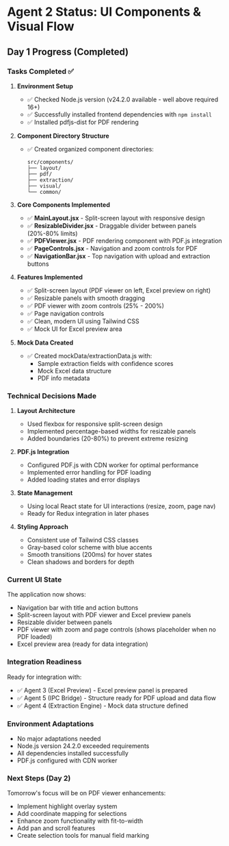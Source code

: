 # Agent 2 Status: UI Components & Visual Flow

## Day 1 Progress (Completed)

### Tasks Completed ✅

1. **Environment Setup**
   - ✅ Checked Node.js version (v24.2.0 available - well above required 16+)
   - ✅ Successfully installed frontend dependencies with `npm install`
   - ✅ Installed pdfjs-dist for PDF rendering

2. **Component Directory Structure**
   - ✅ Created organized component directories:
     ```
     src/components/
     ├── layout/
     ├── pdf/
     ├── extraction/
     ├── visual/
     └── common/
     ```

3. **Core Components Implemented**
   - ✅ **MainLayout.jsx** - Split-screen layout with responsive design
   - ✅ **ResizableDivider.jsx** - Draggable divider between panels (20%-80% limits)
   - ✅ **PDFViewer.jsx** - PDF rendering component with PDF.js integration
   - ✅ **PageControls.jsx** - Navigation and zoom controls for PDF
   - ✅ **NavigationBar.jsx** - Top navigation with upload and extraction buttons

4. **Features Implemented**
   - ✅ Split-screen layout (PDF viewer on left, Excel preview on right)
   - ✅ Resizable panels with smooth dragging
   - ✅ PDF viewer with zoom controls (25% - 200%)
   - ✅ Page navigation controls
   - ✅ Clean, modern UI using Tailwind CSS
   - ✅ Mock UI for Excel preview area

5. **Mock Data Created**
   - ✅ Created mockData/extractionData.js with:
     - Sample extraction fields with confidence scores
     - Mock Excel data structure
     - PDF info metadata

### Technical Decisions Made

1. **Layout Architecture**
   - Used flexbox for responsive split-screen design
   - Implemented percentage-based widths for resizable panels
   - Added boundaries (20-80%) to prevent extreme resizing

2. **PDF.js Integration**
   - Configured PDF.js with CDN worker for optimal performance
   - Implemented error handling for PDF loading
   - Added loading states and error displays

3. **State Management**
   - Using local React state for UI interactions (resize, zoom, page nav)
   - Ready for Redux integration in later phases

4. **Styling Approach**
   - Consistent use of Tailwind CSS classes
   - Gray-based color scheme with blue accents
   - Smooth transitions (200ms) for hover states
   - Clean shadows and borders for depth

### Current UI State

The application now shows:
- Navigation bar with title and action buttons
- Split-screen layout with PDF viewer and Excel preview panels
- Resizable divider between panels
- PDF viewer with zoom and page controls (shows placeholder when no PDF loaded)
- Excel preview area (ready for data integration)

### Integration Readiness

Ready for integration with:
- ✅ Agent 3 (Excel Preview) - Excel preview panel is prepared
- ✅ Agent 5 (IPC Bridge) - Structure ready for PDF upload and data flow
- ✅ Agent 4 (Extraction Engine) - Mock data structure defined

### Environment Adaptations

- No major adaptations needed
- Node.js version 24.2.0 exceeded requirements
- All dependencies installed successfully
- PDF.js configured with CDN worker

### Next Steps (Day 2)

Tomorrow's focus will be on PDF viewer enhancements:
- Implement highlight overlay system
- Add coordinate mapping for selections
- Enhance zoom functionality with fit-to-width
- Add pan and scroll features
- Create selection tools for manual field marking